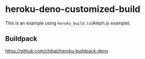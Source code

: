 # heroku-deno-customized-build

This is an example using `heroku_build.ts`(Aleph.js example).

## Buildpack

https://github.com/chibat/heroku-buildpack-deno


